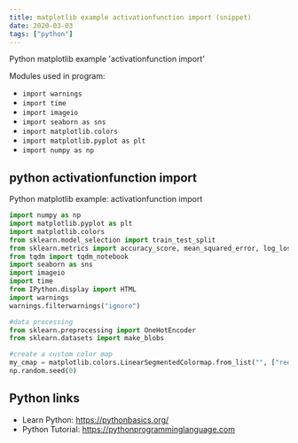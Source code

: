 ```yaml
---
title: matplotlib example activationfunction import (snippet)
date: 2020-03-03
tags: ["python"]
---
```

Python matplotlib example 'activationfunction import'


Modules used in program: 
* `import warnings`
* `import time`
* `import imageio`
* `import seaborn as sns`
* `import matplotlib.colors`
* `import matplotlib.pyplot as plt`
* `import numpy as np`

## python activationfunction import

Python matplotlib example: activationfunction import

```python
import numpy as np
import matplotlib.pyplot as plt
import matplotlib.colors
from sklearn.model_selection import train_test_split
from sklearn.metrics import accuracy_score, mean_squared_error, log_loss
from tqdm import tqdm_notebook
import seaborn as sns
import imageio
import time
from IPython.display import HTML
import warnings
warnings.filterwarnings("ignore")

#data processing
from sklearn.preprocessing import OneHotEncoder
from sklearn.datasets import make_blobs

#create a custom color map
my_cmap = matplotlib.colors.LinearSegmentedColormap.from_list("", ["red","yellow","green"])
np.random.seed(0)

```

## Python links

- Learn Python: https://pythonbasics.org/
- Python Tutorial: https://pythonprogramminglanguage.com
